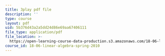 ```yaml
---
title: 3play pdf file
description: ''
type: course
layout: pdf
uid: 5b376d43a2a5dd24d86e69aa67406111
file_type: application/pdf
file_location: >-
  https://open-learning-course-data-production.s3.amazonaws.com/18-06-linear-algebra-spring-2010/5b376d43a2a5dd24d86e69aa67406111_VqP2tREMvt0.pdf
course_id: 18-06-linear-algebra-spring-2010
---
```

